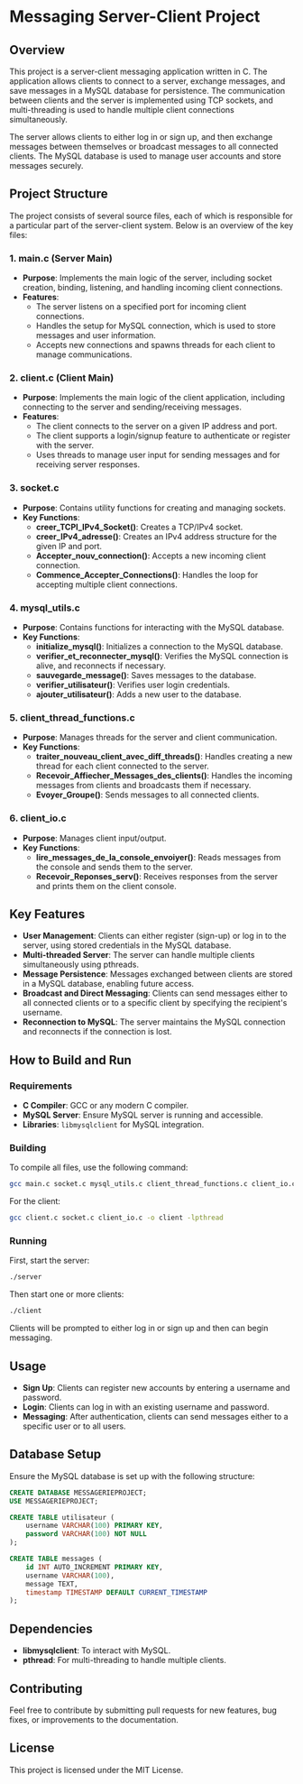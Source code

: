 # Messaging Server-Client Project

## Overview

This project is a server-client messaging application written in C. The application allows clients to connect to a server, exchange messages, and save messages in a MySQL database for persistence. The communication between clients and the server is implemented using TCP sockets, and multi-threading is used to handle multiple client connections simultaneously.

The server allows clients to either log in or sign up, and then exchange messages between themselves or broadcast messages to all connected clients. The MySQL database is used to manage user accounts and store messages securely.

## Project Structure

The project consists of several source files, each of which is responsible for a particular part of the server-client system. Below is an overview of the key files:

### 1. **main.c (Server Main)**

- **Purpose**: Implements the main logic of the server, including socket creation, binding, listening, and handling incoming client connections.
- **Features**:
  - The server listens on a specified port for incoming client connections.
  - Handles the setup for MySQL connection, which is used to store messages and user information.
  - Accepts new connections and spawns threads for each client to manage communications.

### 2. **client.c (Client Main)**

- **Purpose**: Implements the main logic of the client application, including connecting to the server and sending/receiving messages.
- **Features**:
  - The client connects to the server on a given IP address and port.
  - The client supports a login/signup feature to authenticate or register with the server.
  - Uses threads to manage user input for sending messages and for receiving server responses.

### 3. **socket.c**

- **Purpose**: Contains utility functions for creating and managing sockets.
- **Key Functions**:
  - **creer_TCPI_IPv4_Socket()**: Creates a TCP/IPv4 socket.
  - **creer_IPv4_adresse()**: Creates an IPv4 address structure for the given IP and port.
  - **Accepter_nouv_connection()**: Accepts a new incoming client connection.
  - **Commence_Accepter_Connections()**: Handles the loop for accepting multiple client connections.

### 4. **mysql_utils.c**

- **Purpose**: Contains functions for interacting with the MySQL database.
- **Key Functions**:
  - **initialize_mysql()**: Initializes a connection to the MySQL database.
  - **verifier_et_reconnecter_mysql()**: Verifies the MySQL connection is alive, and reconnects if necessary.
  - **sauvegarde_message()**: Saves messages to the database.
  - **verifier_utilisateur()**: Verifies user login credentials.
  - **ajouter_utilisateur()**: Adds a new user to the database.

### 5. **client_thread_functions.c**

- **Purpose**: Manages threads for the server and client communication.
- **Key Functions**:
  - **traiter_nouveau_client_avec_diff_threads()**: Handles creating a new thread for each client connected to the server.
  - **Recevoir_Affiecher_Messages_des_clients()**: Handles the incoming messages from clients and broadcasts them if necessary.
  - **Evoyer_Groupe()**: Sends messages to all connected clients.

### 6. **client_io.c**

- **Purpose**: Manages client input/output.
- **Key Functions**:
  - **lire_messages_de_la_console_envoiyer()**: Reads messages from the console and sends them to the server.
  - **Recevoir_Reponses_serv()**: Receives responses from the server and prints them on the client console.

## Key Features

- **User Management**: Clients can either register (sign-up) or log in to the server, using stored credentials in the MySQL database.
- **Multi-threaded Server**: The server can handle multiple clients simultaneously using pthreads.
- **Message Persistence**: Messages exchanged between clients are stored in a MySQL database, enabling future access.
- **Broadcast and Direct Messaging**: Clients can send messages either to all connected clients or to a specific client by specifying the recipient's username.
- **Reconnection to MySQL**: The server maintains the MySQL connection and reconnects if the connection is lost.

## How to Build and Run

### Requirements

- **C Compiler**: GCC or any modern C compiler.
- **MySQL Server**: Ensure MySQL server is running and accessible.
- **Libraries**: `libmysqlclient` for MySQL integration.

### Building

To compile all files, use the following command:

```sh
gcc main.c socket.c mysql_utils.c client_thread_functions.c client_io.c -o server -lpthread -lmysqlclient
```

For the client:

```sh
gcc client.c socket.c client_io.c -o client -lpthread
```

### Running

First, start the server:

```sh
./server
```

Then start one or more clients:

```sh
./client
```

Clients will be prompted to either log in or sign up and then can begin messaging.

## Usage

- **Sign Up**: Clients can register new accounts by entering a username and password.
- **Login**: Clients can log in with an existing username and password.
- **Messaging**: After authentication, clients can send messages either to a specific user or to all users.

## Database Setup

Ensure the MySQL database is set up with the following structure:

```sql
CREATE DATABASE MESSAGERIEPROJECT;
USE MESSAGERIEPROJECT;

CREATE TABLE utilisateur (
    username VARCHAR(100) PRIMARY KEY,
    password VARCHAR(100) NOT NULL
);

CREATE TABLE messages (
    id INT AUTO_INCREMENT PRIMARY KEY,
    username VARCHAR(100),
    message TEXT,
    timestamp TIMESTAMP DEFAULT CURRENT_TIMESTAMP
);
```

## Dependencies

- **libmysqlclient**: To interact with MySQL.
- **pthread**: For multi-threading to handle multiple clients.

## Contributing

Feel free to contribute by submitting pull requests for new features, bug fixes, or improvements to the documentation.

## License

This project is licensed under the MIT License.

